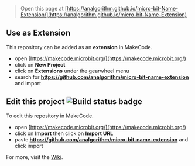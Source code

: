 
> Open this page at [https://analgorithm.github.io/micro-bit-Name-Extension/](https://analgorithm.github.io/micro-bit-Name-Extension)
## Use as Extension

This repository can be added as an **extension** in MakeCode.

* open [https://makecode.microbit.org/](https://makecode.microbit.org/)
* click on **New Project**
* click on **Extensions** under the gearwheel menu
* search for **https://github.com/analgorithm/micro-bit-name-extension** and import

## Edit this project ![Build status badge](https://github.com/analgorithm/micro-bit-name-extension/workflows/MakeCode/badge.svg)

To edit this repository in MakeCode.

* open [https://makecode.microbit.org/](https://makecode.microbit.org/)
* click on **Import** then click on **Import URL**
* paste **https://github.com/analgorithm/micro-bit-name-extension** and click import

For more, visit the [Wiki](https://github.com/AnAlgorithm/micro-bit-Name-Extension/wiki).
